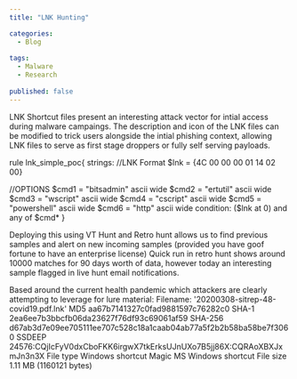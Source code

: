 ```yaml
---
title: "LNK Hunting" 

categories:
  - Blog
  
tags:
  - Malware
  - Research
  
published: false
---
```


LNK Shortcut files present an interesting attack vector for intial access during malware campaings. The description and icon of the 
LNK files can be modified to trick users alongside the intial phishing context, allowing LNK files to serve as first stage droppers
or fully self serving payloads.






rule lnk_simple_poc{
strings:
//LNK Format
  $lnk = {4C 00 00 00 01 14 02 00}

//OPTIONS
  $cmd1 = "bitsadmin" ascii wide 
  $cmd2 = "ertutil" ascii wide 
  $cmd3 = "wscript" ascii wide
  $cmd4 = "cscript" ascii wide
  $cmd5 = "powershell" ascii wide
  $cmd6 = "http" ascii wide
condition:
  ($lnk at 0) and any of $cmd*
}

Deploying this using VT Hunt and Retro hunt allows us to find previous samples and alert on new incoming samples (provided you have goof fortune to have an enterprise license)
Quick run in retro hunt shows around 10000 matches for 90 days worth of data, however today an interesting sample flagged in live hunt email notifications.

Based around the current health pandemic which attackers are clearly attempting to leverage for lure material:
Filename: '20200308-sitrep-48-covid19.pdf.lnk'
MD5 aa67b7141327c0fad9881597c76282c0
SHA-1 2ea6ee7b3bbcfb06da23627f76df93c69061af59
SHA-256 d67ab3d7e09ee705111ee707c528c18a1caab04ab77a5f2b2b58ba58be7f3060
SSDEEP 24576:CQjIcFyV0dxCboFKK6irgwX7tkErksUJnUXo7B5jj86X:CQRAoXBXJxmJn3n3X
File type Windows shortcut
Magic MS Windows shortcut
File size 1.11 MB (1160121 bytes) 


